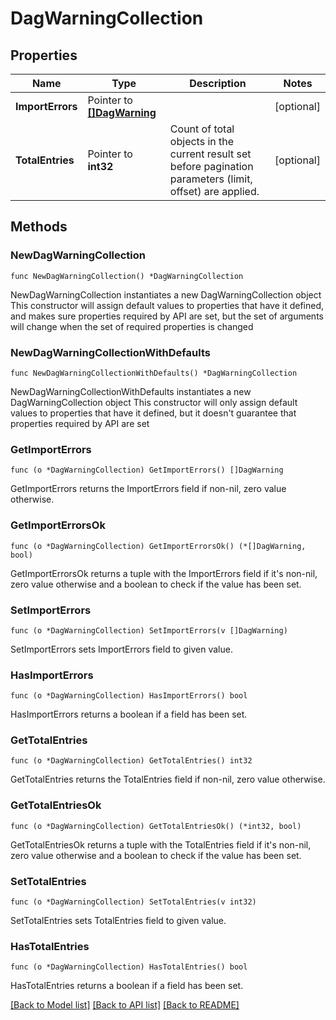 # DagWarningCollection

## Properties

Name | Type | Description | Notes
------------ | ------------- | ------------- | -------------
**ImportErrors** | Pointer to [**[]DagWarning**](DagWarning.md) |  | [optional] 
**TotalEntries** | Pointer to **int32** | Count of total objects in the current result set before pagination parameters (limit, offset) are applied.  | [optional] 

## Methods

### NewDagWarningCollection

`func NewDagWarningCollection() *DagWarningCollection`

NewDagWarningCollection instantiates a new DagWarningCollection object
This constructor will assign default values to properties that have it defined,
and makes sure properties required by API are set, but the set of arguments
will change when the set of required properties is changed

### NewDagWarningCollectionWithDefaults

`func NewDagWarningCollectionWithDefaults() *DagWarningCollection`

NewDagWarningCollectionWithDefaults instantiates a new DagWarningCollection object
This constructor will only assign default values to properties that have it defined,
but it doesn't guarantee that properties required by API are set

### GetImportErrors

`func (o *DagWarningCollection) GetImportErrors() []DagWarning`

GetImportErrors returns the ImportErrors field if non-nil, zero value otherwise.

### GetImportErrorsOk

`func (o *DagWarningCollection) GetImportErrorsOk() (*[]DagWarning, bool)`

GetImportErrorsOk returns a tuple with the ImportErrors field if it's non-nil, zero value otherwise
and a boolean to check if the value has been set.

### SetImportErrors

`func (o *DagWarningCollection) SetImportErrors(v []DagWarning)`

SetImportErrors sets ImportErrors field to given value.

### HasImportErrors

`func (o *DagWarningCollection) HasImportErrors() bool`

HasImportErrors returns a boolean if a field has been set.

### GetTotalEntries

`func (o *DagWarningCollection) GetTotalEntries() int32`

GetTotalEntries returns the TotalEntries field if non-nil, zero value otherwise.

### GetTotalEntriesOk

`func (o *DagWarningCollection) GetTotalEntriesOk() (*int32, bool)`

GetTotalEntriesOk returns a tuple with the TotalEntries field if it's non-nil, zero value otherwise
and a boolean to check if the value has been set.

### SetTotalEntries

`func (o *DagWarningCollection) SetTotalEntries(v int32)`

SetTotalEntries sets TotalEntries field to given value.

### HasTotalEntries

`func (o *DagWarningCollection) HasTotalEntries() bool`

HasTotalEntries returns a boolean if a field has been set.


[[Back to Model list]](../README.md#documentation-for-models) [[Back to API list]](../README.md#documentation-for-api-endpoints) [[Back to README]](../README.md)


